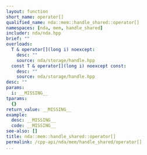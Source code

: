 ```yaml
---
layout: function
short_name: operator[]
qualified_name: nda::mem::handle_shared::operator[]
namespaces: [nda, mem, handle_shared]
includer: nda/nda.hpp
brief: ""
overloads:
  T & operator[](long i) noexcept:
    desc: ""
    source: nda/storage/handle.hpp
  const T & operator[](long i) noexcept const:
    desc: ""
    source: nda/storage/handle.hpp
desc: ""
params:
  i: __MISSING__
tparams:
  {}
return_value: __MISSING__
example:
  desc: __MISSING__
  code: __MISSING__
see-also: []
title: nda::mem::handle_shared::operator[]
permalink: /cpp-api/nda/mem/handle_shared/operator[]
...
```


